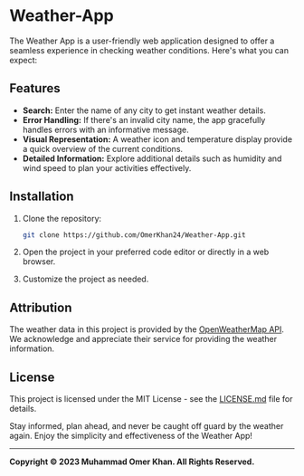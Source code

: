 # Weather-App

The Weather App is a user-friendly web application designed to offer a seamless experience in checking weather conditions. Here's what you can expect:

## Features
- **Search:** Enter the name of any city to get instant weather details. <br>
- **Error Handling:** If there's an invalid city name, the app gracefully handles errors with an informative message. <br>
- **Visual Representation:** A weather icon and temperature display provide a quick overview of the current conditions. <br>
- **Detailed Information:** Explore additional details such as humidity and wind speed to plan your activities effectively. <br>

## Installation

1. Clone the repository:

   ```bash
   git clone https://github.com/OmerKhan24/Weather-App.git
2. Open the project in your preferred code editor or directly in a web browser.

3. Customize the project as needed.

## Attribution

The weather data in this project is provided by the [OpenWeatherMap API](https://openweathermap.org/). We acknowledge and appreciate their service for providing the weather information.
   
## License
This project is licensed under the MIT License - see the [LICENSE.md](https://github.com/OmerKhan24/Weather-App/blob/main/LICENSE.md) file for details.

Stay informed, plan ahead, and never be caught off guard by the weather again. Enjoy the simplicity and effectiveness of the Weather App!

---

**Copyright © 2023 Muhammad Omer Khan. All Rights Reserved.**

